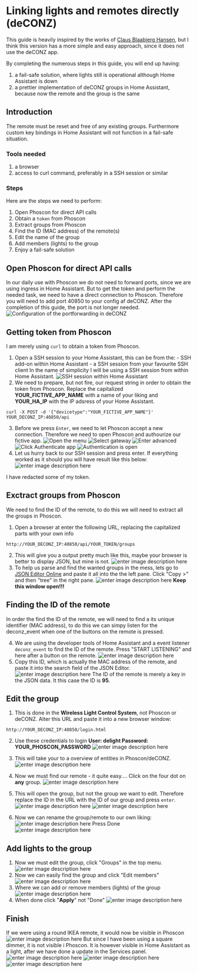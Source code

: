 




# Linking lights and remotes directly (deCONZ)
This guide is heavily inspired by the works of [Claus Blaabjerg Hansen](https://rolig.dk/?p=1827&fbclid=IwAR2JTtbErRf8s97mQOSEeVbfch7PHsGondFJg0whd3_IE9d3FcfiYkLcnR0), but I think this version has a more simple and easy approach, since it does not use the deCONZ app.

By completing the numerous steps in this guide, you will end up having:
 1. a fail-safe solution, where lights still is operational although Home Assistant is down
 2. a prettier implementation of deCONZ groups in Home Assistant, because now the remote and the group is the same
## Introduction
The remote must be reset and free of any existing groups. Furthermore custom key bindings in Home Assistant will not function in a fail-safe situation.
### Tools needed
 1. a browser
 2. access to curl command, preferably in a SSH session or similar
### Steps
Here are the steps we need to perform:
 1. Open Phoscon for direct API calls
 2. Obtain a `token` from Phoscon
 3. Extract groups from Phoscon
 4. Find the ID (MAC address) of the remote(s)
 5. Edit the name of the group
 6. Add members (lights) to the group
 7. Enjoy a fail-safe solution
## Open Phoscon for direct API calls
In our daily use with Phoscon we do not need to forward ports, since we are using ingress in Home Assistant.
But to get the token and perform the needed task, we need to have a direct connection to Phoscon.
Therefore you will need to add port 40850 to your config af deCONZ. After the completion of this guide, the port is not longer needed.
![Configuration of the portforwarding in deCONZ](https://github.com/J-Lindvig/HomeAssistant/raw/master/guides/link_lights_to_remotes/images/deconz_configuration.png)
## Getting token from Phoscon
I am merely using `curl` to obtain a token from Phoscon.
1. Open a SSH session to your Home Assistant, this can be from the:
		-	SSH add-on within Home Assistant
		-	a SSH session from your favourite SSH client
	In the name of simplicity I will be using a SSH session from within Home Assistant.
	![SSH session within Home Assistant](https://github.com/J-Lindvig/HomeAssistant/raw/master/guides/link_lights_to_remotes/images/ha_ssh_session.png)
2.	 We need to prepare, but not fire, our request string in order to obtain the token from Phoscon.
	Replace the capitalized **YOUR_FICTIVE_APP_NAME** with a name of your liking and **YOUR_HA_IP** with the IP adsress of your Home Assistant.

    curl -X POST -d '{"devicetype":"YOUR_FICTIVE_APP_NAME"}' YOUR_DECONZ_IP:40850/api

3. Before we press `Enter`, we need to let Phoscon accept a new connection.
Therefore we need to open Phoscon and authourize our fictive app.
![Open the menu](https://github.com/J-Lindvig/HomeAssistant/raw/master/guides/link_lights_to_remotes/images/phoscon_menu.png)
![Select gateway](https://github.com/J-Lindvig/HomeAssistant/raw/master/guides/link_lights_to_remotes/images/phoscon_gateway.png)
![Enter advanced](https://github.com/J-Lindvig/HomeAssistant/raw/master/guides/link_lights_to_remotes/images/phoscon_advanced.png)
![Click Authenticate app](https://github.com/J-Lindvig/HomeAssistant/raw/master/guides/link_lights_to_remotes/images/phoscon_authenticate.png)
![Authentication is open](https://github.com/J-Lindvig/HomeAssistant/raw/master/guides/link_lights_to_remotes/images/phoscon_open.png)
5. Let us hurry back to our SSH session and press enter.
	If everything worked as it should you will have result like this below:
![enter image description here](https://github.com/J-Lindvig/HomeAssistant/raw/master/guides/link_lights_to_remotes/images/deconz_token.png)

I have redacted some of my token.

## Exctract groups from Phoscon
We need to find the ID of the remote, to do this we will need to extract all the groups in Phoscon.
 1.  Open a browser at enter the following URL, replacing the capitalized parts with your own info

    http://YOUR_DECONZ_IP:40850/api/YOUR_TOKEN/groups


 2. This will give you a output pretty much like this, maybe your browser is better to display JSON, but mine is not.
	![enter image description here](https://github.com/J-Lindvig/HomeAssistant/raw/master/guides/link_lights_to_remotes/images/deconz_groups.png)
 3. To help us parse and find the wanted groups in the mess, lets go to [JSON Editor Online](https://jsoneditoronline.org/) and paste it all into the the left pane. Click "Copy >" and then "tree" in the right pane.
	![enter image description here](https://github.com/J-Lindvig/HomeAssistant/raw/master/guides/link_lights_to_remotes/images/json_tree.png)
	**Keep this window open!!!**
## Finding the ID of the remote
In order the find the ID of the remote, we will need to find a its unique identifier (MAC address), to do this we can simpy listen for the deconz_event when one of the buttons on the remote is pressed. 

 4. We are using the developer tools of Home Assistant and a event listener `deconz_event` to find the ID of the remote. Press "START LISTENING" and here after a button on the remote.
 ![enter image description here](https://github.com/J-Lindvig/HomeAssistant/raw/master/guides/link_lights_to_remotes/images/deconz_event.png)
 5. Copy this ID, which is actually the MAC address of the remote, and paste it into the search field of the JSON Editor.
 ![enter image description here](https://github.com/J-Lindvig/HomeAssistant/raw/master/guides/link_lights_to_remotes/images/json_found_id.png)
 The ID of the remote is merely a key in the JSON data. It this case the ID is **95**.
 ## Edit the group
 1.  This is done in the **Wireless Light Control System**, not Phoscon or deCONZ.
	Alter this URL and paste it into a new browser window:

    http://YOUR_DECONZ_IP:40850/login.html
 2. Use these credentials to login
 	**User: delight
	Password: YOUR_PHOSCON_PASSWORD**
	![enter image description here](https://github.com/J-Lindvig/HomeAssistant/raw/master/guides/link_lights_to_remotes/images/light_control_login.png)

 3. This will take your to a overview of entities in Phoscon/deCONZ.
	![enter image description here](https://github.com/J-Lindvig/HomeAssistant/raw/master/guides/link_lights_to_remotes/images/light_control_start.png)
 4. Now we must find our remote - it quite easy....
	Click on the four dot on **any** group.
	![enter image description here](https://github.com/J-Lindvig/HomeAssistant/raw/master/guides/link_lights_to_remotes/images/light_control_open.png)
 5. This will open the group, but not the group we want to edit. Therefore replace the ID in the URL with the ID of our group and press `enter`.
![enter image description here](https://github.com/J-Lindvig/HomeAssistant/raw/master/guides/link_lights_to_remotes/images/light_control_id_before.png)
![enter image description here](https://github.com/J-Lindvig/HomeAssistant/raw/master/guides/link_lights_to_remotes/images/light_control_id_after.png)
 6. Now we can rename the group/remote to our own liking:
![enter image description here](https://github.com/J-Lindvig/HomeAssistant/raw/master/guides/link_lights_to_remotes/images/light_control_rename.png)
Press Done
![enter image description here](https://github.com/J-Lindvig/HomeAssistant/raw/master/guides/link_lights_to_remotes/images/light_control_rename_done.png)
## Add lights to the group

 1. Now we must edit the group, click "Groups" in the top menu.
 ![enter image description here](https://github.com/J-Lindvig/HomeAssistant/raw/master/guides/link_lights_to_remotes/images/light_control_groups.png)
 2. Now we can easily find the group and click "Edit members"
 ![enter image description here](https://github.com/J-Lindvig/HomeAssistant/raw/master/guides/link_lights_to_remotes/images/light_control_group_members.png)   
 3. Where we can add or remove members (lights) of the group
 ![enter image description here](https://github.com/J-Lindvig/HomeAssistant/raw/master/guides/link_lights_to_remotes/images/light_control_add.png)
 4. When done click "**Apply**" not "Done"
 ![enter image description here](https://github.com/J-Lindvig/HomeAssistant/raw/master/guides/link_lights_to_remotes/images/light_control_apply.png)
## Finish
If we were using a round IKEA remote, it would now be visible in Phoscon
![enter image description here](https://github.com/J-Lindvig/HomeAssistant/raw/master/guides/link_lights_to_remotes/images/phoscon_groups.png)
But since I have been using a square dimmer, it is not visible i Phoscon.
It is however visible in Home Assistant as a light, after we have done a update in the Services panel.
![enter image description here](https://github.com/J-Lindvig/HomeAssistant/raw/master/guides/link_lights_to_remotes/images/ha_update.png)
![enter image description here](https://github.com/J-Lindvig/HomeAssistant/raw/master/guides/link_lights_to_remotes/images/ha_the_remote.png)
![enter image description here](https://github.com/J-Lindvig/HomeAssistant/raw/master/guides/link_lights_to_remotes/images/ha_the_light.png)
